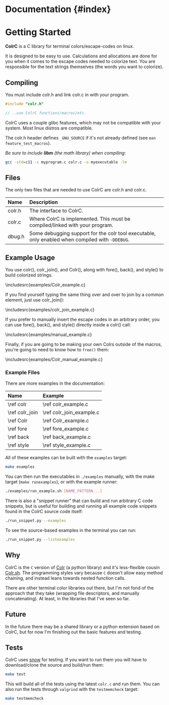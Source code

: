 # Documentation {#index}

# Getting Started
**ColrC** is a C library for terminal colors/escape-codes on linux.

It is designed to be easy to use. Calculations and allocations are done for you
when it comes to the escape codes needed to colorize text. You are responsible
for the text strings themselves (the words you want to colorize).

## Compiling
You must include colr.h and link colr.c in with your
program.
```c
#include "colr.h"

// ..use ColrC functions/macros/etc.
```

ColrC uses a couple glibc features, which may not be compatible with your system.
Most linux distros are compatible.

The colr.h header defines `_GNU_SOURCE` if it's not already defined (see `man feature_test_macros`).

*Be sure to include **libm** (the math library) when compiling*:
```bash
gcc -std=c11 -c myprogram.c colr.c -o myexecutable -lm
```

## Files

The only two files that are needed to use ColrC are colr.h and colr.c.

Name   | Description
:----- | :---------------------------------------------
colr.h | The interface to ColrC.
colr.c | Where ColrC is implemented. This must be compiled/linked with your program.
dbug.h | Some debugging support for the colr tool executable, only enabled when compiled with `-DDEBUG`.

## Example Usage

You use colr(), colr_join(), and Colr(), along with fore(), back(), and style()
to build colorized strings.

\includesrc{examples/Colr_example.c}

If you find yourself typing the same thing over and over to join by a common
element, just use colr_join():

\includesrc{examples/colr_join_example.c}

If you prefer to manually insert the escape codes in an arbitrary order,
you can use fore(), back(), and style() directly inside a colr() call:

\includesrc{examples/manual_example.c}


Finally, if you are going to be making your own Colrs outside of the macros,
you're going to need to know how to `free()` them:

\includesrc{examples/Colr_manual_example.c}

### Example Files

There are more examples in the documentation:

Name           | Example
:------------- | :-----------------
\ref colr      | \ref colr_example.c
\ref colr_join | \ref colr_join_example.c
\ref Colr      | \ref Colr_example.c
\ref fore      | \ref fore_example.c
\ref back      | \ref back_example.c
\ref style     | \ref style_example.c

All of these examples can be built with the `examples` target:
```bash
make examples
```

You can then run the executables in `./examples` manually, with the make
target (`make runexamples`), or with the example runner:
```bash
./examples/run_example.sh [NAME_PATTERN...]
```

There is also a "snippet runner" that can build and run
arbitrary C code snippets, but is useful for building and running all example
code snippets found in the ColrC source code itself:
```bash
./run_snippet.py --examples
```

To see the source-based examples in the terminal you can run:
```bash
./run_snippet.py --listexamples
```

## Why

ColrC is the `C` version of [Colr](https://github.com/welbornprod/colr)
(a python library) and it's less-flexible cousin
[Colr.sh](https://github.com/welbornprod/colr.sh).
The programming styles vary because `C` doesn't allow easy method chaining,
and instead leans towards nested function calls.

There are other terminal color libraries out there, but I'm not fond of the
approach that they take (wrapping file descriptors, and manually concatenating).
At least, in the libraries that I've seen so far.


## Future

In the future there may be a shared library or a python extension based on
ColrC, but for now I'm finishing out the basic features and testing.

## Tests

ColrC uses [snow](https://github.com/mortie/snow) for testing.
If you want to run them you will have to download/clone the source and
build/run them:
```bash
make test
```

This will build all of the tests using the latest `colr.c` and run them. You
can also run the tests through `valgrind` with the `testmemcheck` target:
```bash
make testmemcheck
```

